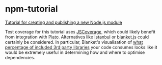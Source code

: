 npm-tutorial
============

[Tutorial for creating and publishing a new Node.js module](http://www.adaltas.com/blog/2013/07/04/tutorial-create-publish-new-nodejs-module/)

Test coverage for this tutorial uses [JSCoverage](http://siliconforks.com/jscoverage/),
which could likely benefit from integration with [Plato](https://github.com/es-analysis/plato).
Alternatives like [Istanbul](http://gotwarlost.github.io/istanbul/1) or
[blanket.js](http://blanketjs.org/) could certainly be considered. In particular, Blanket's
visualisation of [what percentage of included 3rd party libraries](https://github.com/alex-seville/blanket/blob/master/docs/compatibility_and_features.md#how-much-jquery-does-bootstrap-use)
your code consumes looks like it would be extremely useful in determining how and where to
optimise dependencies.
